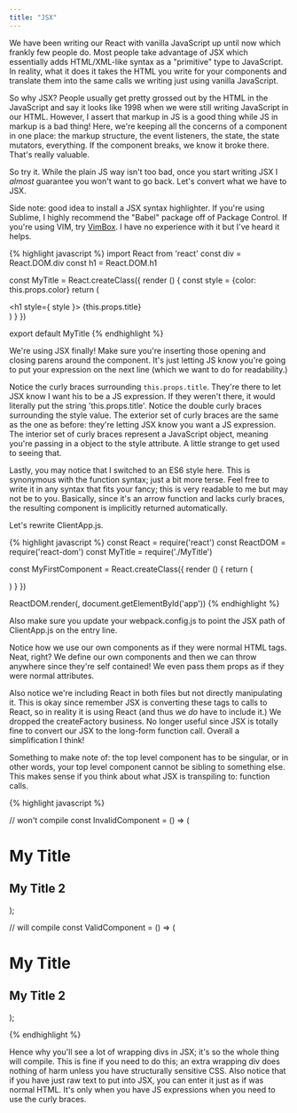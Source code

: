 ```yaml
---
title: "JSX"
---
```


We have been writing our React with vanilla JavaScript up until now which frankly few people do. Most people take advantage of JSX which essentially adds HTML/XML-like syntax as a "primitive" type to JavaScript. In reality, what it does it takes the HTML you write for your components and translate them into the same calls we writing just using vanilla JavaScript.

So why JSX? People usually get pretty grossed out by the HTML in the JavaScript and say it looks like 1998 when we were still writing JavaScript in our HTML. However, I assert that markup in JS is a good thing while JS in markup is a bad thing! Here, we're keeping all the concerns of a component in one place: the markup structure, the event listeners, the state, the state mutators, everything. If the component breaks, we know it broke there. That's really valuable.

So try it. While the plain JS way isn't too bad, once you start writing JSX I _almost_ guarantee you won't want to go back. Let's convert what we have to JSX.

Side note: good idea to install a JSX syntax highlighter. If you're using Sublime, I highly recommend the "Babel" package off of Package Control. If you're using VIM, try [VimBox][vimbox]. I have no experience with it but I've heard it helps.

{% highlight javascript %}
import React from 'react'
const div = React.DOM.div
const h1 = React.DOM.h1

const MyTitle = React.createClass({
  render () {
    const style = {color: this.props.color}
    return (
      <div>
        <h1 style={ style }>
          {this.props.title}
        </h1>
      </div>
    )
  }
})

export default MyTitle
{% endhighlight %}

We're using JSX finally! Make sure you're inserting those opening and closing parens around the component. It's just letting JS know you're going to put your expression on the next line (which we want to do for readability.)

Notice the curly braces surrounding <code>this.props.title</code>. They're there to let JSX know I want his to be a JS expression. If they weren't there, it would literally put the string 'this.props.title'. Notice the double curly braces surrounding the style value. The exterior set of curly braces are the same as the one as before: they're letting JSX know you want a JS expression. The interior set of curly braces represent a JavaScript object, meaning you're passing in a object to the style attribute. A little strange to get used to seeing that.

Lastly, you may notice that I switched to an ES6 style here. This is synonymous with the function syntax; just a bit more terse. Feel free to write it in any syntax that fits your fancy; this is very readable to me but may not be to you. Basically, since it's an arrow function and lacks curly braces, the resulting component is implicitly returned automatically.

Let's rewrite ClientApp.js.

{% highlight javascript %}
const React = require('react')
const ReactDOM = require('react-dom')
const MyTitle = require('./MyTitle')

const MyFirstComponent = React.createClass({
  render () {
    return (
      <div>
        <MyTitle title='Props are great!' color='rebeccapurple' />
        <MyTitle title='Use props everywhere!' color='mediumaquamarine' />
        <MyTitle title='Props are the best!' color='peru' />
      </div>
    )
  }
})

ReactDOM.render(<MyFirstComponent/>, document.getElementById('app'))
{% endhighlight %}

Also make sure you update your webpack.config.js to point the JSX path of ClientApp.js on the entry line.

Notice how we use our own components as if they were normal HTML tags. Neat, right? We define our own components and then we can throw anywhere since they're self contained! We even pass them props as if they were normal attributes.

Also notice we're including React in both files but not directly manipulating it. This is okay since remember JSX is converting these tags to calls to React, so in reality it is using React (and thus we _do_ have to include it.) We dropped the createFactory business. No longer useful since JSX is totally fine to convert our JSX to the long-form function call. Overall a simplification I think!

Something to make note of: the top level component has to be singular, or in other words, your top level component cannot be sibling to something else. This makes sense if you think about what JSX is transpiling to: function calls.

{% highlight javascript %}

// won't compile
const InvalidComponent = () => (
  <h1>My Title</h1>
  <h2>My Title 2</h2>
);

// will compile
const ValidComponent = () => (
  <div>
    <h1>My Title</h1>
    <h2>My Title 2</h2>
  </div>
);

{% endhighlight %}

Hence why you'll see a lot of wrapping divs in JSX; it's so the whole thing will compile. This is fine if you need to do this; an extra wrapping div does nothing of harm unless you have structurally sensitive CSS. Also notice that if you have just raw text to put into JSX, you can enter it just as if was normal HTML. It's only when you have JS expressions when you need to use the curly braces.

[vimbox]: https://github.com/jordwalke/VimBox
